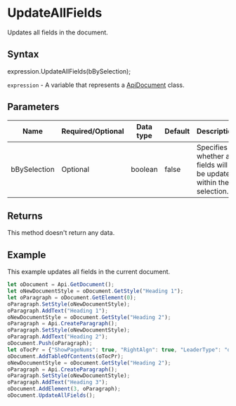 # UpdateAllFields

Updates all fields in the document.

## Syntax

expression.UpdateAllFields(bBySelection);

`expression` - A variable that represents a [ApiDocument](../ApiDocument.md) class.

## Parameters

| **Name** | **Required/Optional** | **Data type** | **Default** | **Description** |
| ------------- | ------------- | ------------- | ------------- | ------------- |
| bBySelection | Optional | boolean | false | Specifies whether all fields will be updated within the selection. |

## Returns

This method doesn't return any data.

## Example

This example updates all fields in the current document.

```javascript
let oDocument = Api.GetDocument();
let oNewDocumentStyle = oDocument.GetStyle("Heading 1");
let oParagraph = oDocument.GetElement(0);
oParagraph.SetStyle(oNewDocumentStyle);
oParagraph.AddText("Heading 1");
oNewDocumentStyle = oDocument.GetStyle("Heading 2");
oParagraph = Api.CreateParagraph();
oParagraph.SetStyle(oNewDocumentStyle);
oParagraph.AddText("Heading 2");
oDocument.Push(oParagraph);
let oTocPr = {"ShowPageNums": true, "RightAlgn": true, "LeaderType": "dot", "FormatAsLinks": true, "BuildFrom": {"OutlineLvls": 9}, "TocStyle": "standard"};
oDocument.AddTableOfContents(oTocPr);
oNewDocumentStyle = oDocument.GetStyle("Heading 2");
oParagraph = Api.CreateParagraph();
oParagraph.SetStyle(oNewDocumentStyle);
oParagraph.AddText("Heading 3");
oDocument.AddElement(3, oParagraph);
oDocument.UpdateAllFields();
```
